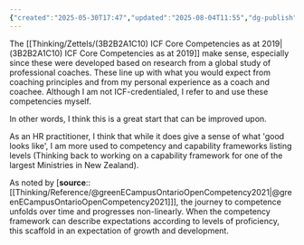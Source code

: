 ```yaml
---
{"created":"2025-05-30T17:47","updated":"2025-08-04T11:55","dg-publish":true,"dg-path":"Zettels/(3B2B2A1C10A) ICF competency framework can be improved.md","permalink":"/zettels/3-b2-b2-a1-c10-a-icf-competency-framework-can-be-improved/","dgPassFrontmatter":true,"noteIcon":"1"}
---
```


The [[Thinking/Zettels/(3B2B2A1C10) ICF Core Competencies as at 2019\|(3B2B2A1C10) ICF Core Competencies as at 2019]] make sense, especially since these were developed based on research from a global study of professional coaches. These line up with what you would expect from coaching principles and from my personal experience as a coach and coachee. Although I am not ICF-credentialed, I refer to and use these competencies myself. 

In other words, I think this is a great start that can be improved upon. 

As an HR practitioner, I think that while it does give a sense of what 'good looks like', I am more used to competency and capability frameworks listing levels (Thinking back to working on a capability framework for one of the largest Ministries in New Zealand). 

As noted by [**source**:: [[Thinking/Reference/@greenECampusOntarioOpenCompetency2021\|@greenECampusOntarioOpenCompetency2021]]], the journey to competence unfolds over time and progresses non-linearly. When the competency framework can describe expectations according to levels of proficiency, this scaffold in an expectation of growth and development. 